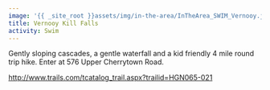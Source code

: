 ```yaml
---
image: '{{ _site_root }}assets/img/in-the-area/InTheArea_SWIM_Vernooy.jpg'
title: Vernooy Kill Falls
activity: Swim
---
```

<p>Gently sloping cascades, a gentle waterfall&nbsp;and a kid friendly 4 mile round trip hike. Enter at 576 Upper Cherrytown Road.&nbsp;</p><p><a href="http://www.trails.com/tcatalog_trail.aspx?trailid=HGN065-021">http://www.trails.com/tcatalog_trail.aspx?trailid=HGN065-021</a></p>